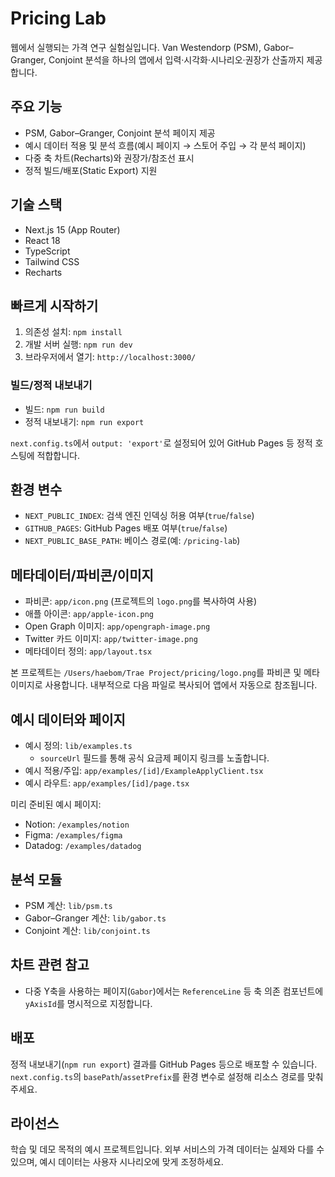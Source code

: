 # Pricing Lab

웹에서 실행되는 가격 연구 실험실입니다. Van Westendorp (PSM), Gabor–Granger, Conjoint 분석을 하나의 앱에서 입력·시각화·시나리오·권장가 산출까지 제공합니다.

## 주요 기능
- PSM, Gabor–Granger, Conjoint 분석 페이지 제공
- 예시 데이터 적용 및 분석 흐름(예시 페이지 → 스토어 주입 → 각 분석 페이지)
- 다중 축 차트(Recharts)와 권장가/참조선 표시
- 정적 빌드/배포(Static Export) 지원

## 기술 스택
- Next.js 15 (App Router)
- React 18
- TypeScript
- Tailwind CSS
- Recharts

## 빠르게 시작하기
1. 의존성 설치: `npm install`
2. 개발 서버 실행: `npm run dev`
3. 브라우저에서 열기: `http://localhost:3000/`

### 빌드/정적 내보내기
- 빌드: `npm run build`
- 정적 내보내기: `npm run export`

`next.config.ts`에서 `output: 'export'`로 설정되어 있어 GitHub Pages 등 정적 호스팅에 적합합니다.

## 환경 변수
- `NEXT_PUBLIC_INDEX`: 검색 엔진 인덱싱 허용 여부(`true`/`false`)
- `GITHUB_PAGES`: GitHub Pages 배포 여부(`true`/`false`)
- `NEXT_PUBLIC_BASE_PATH`: 베이스 경로(예: `/pricing-lab`)

## 메타데이터/파비콘/이미지
- 파비콘: `app/icon.png` (프로젝트의 `logo.png`를 복사하여 사용)
- 애플 아이콘: `app/apple-icon.png`
- Open Graph 이미지: `app/opengraph-image.png`
- Twitter 카드 이미지: `app/twitter-image.png`
- 메타데이터 정의: `app/layout.tsx`

본 프로젝트는 `/Users/haebom/Trae Project/pricing/logo.png`를 파비콘 및 메타 이미지로 사용합니다. 내부적으로 다음 파일로 복사되어 앱에서 자동으로 참조됩니다.

## 예시 데이터와 페이지
- 예시 정의: `lib/examples.ts`
  - `sourceUrl` 필드를 통해 공식 요금제 페이지 링크를 노출합니다.
- 예시 적용/주입: `app/examples/[id]/ExampleApplyClient.tsx`
- 예시 라우트: `app/examples/[id]/page.tsx`

미리 준비된 예시 페이지:
- Notion: `/examples/notion`
- Figma: `/examples/figma`
- Datadog: `/examples/datadog`

## 분석 모듈
- PSM 계산: `lib/psm.ts`
- Gabor–Granger 계산: `lib/gabor.ts`
- Conjoint 계산: `lib/conjoint.ts`

## 차트 관련 참고
- 다중 Y축을 사용하는 페이지(`Gabor`)에서는 `ReferenceLine` 등 축 의존 컴포넌트에 `yAxisId`를 명시적으로 지정합니다.

## 배포
정적 내보내기(`npm run export`) 결과를 GitHub Pages 등으로 배포할 수 있습니다. `next.config.ts`의 `basePath`/`assetPrefix`를 환경 변수로 설정해 리소스 경로를 맞춰주세요.

## 라이선스
학습 및 데모 목적의 예시 프로젝트입니다. 외부 서비스의 가격 데이터는 실제와 다를 수 있으며, 예시 데이터는 사용자 시나리오에 맞게 조정하세요.